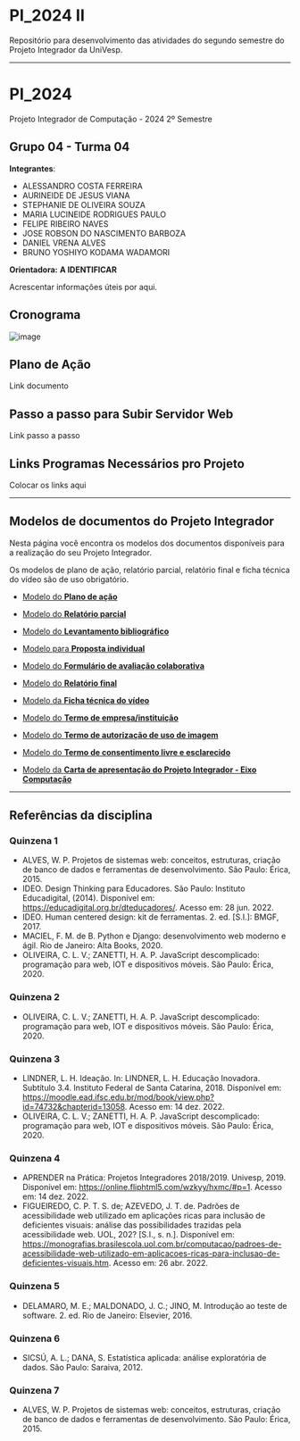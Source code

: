 # PI_2024 II
Repositório para desenvolvimento das atividades do segundo semestre do Projeto Integrador da UniVesp.

---

# PI_2024
Projeto Integrador de Computação - 2024 2º Semestre

## Grupo 04 - Turma 04

**Integrantes**: 

- ALESSANDRO COSTA FERREIRA
- AURINEIDE DE JESUS VIANA
- STEPHANIE DE OLIVEIRA SOUZA
- MARIA LUCINEIDE RODRIGUES PAULO
- FELIPE RIBEIRO NAVES
- JOSE ROBSON DO NASCIMENTO BARBOZA
- DANIEL VRENA ALVES
- BRUNO YOSHIYO KODAMA WADAMORI

**Orientadora:** **A IDENTIFICAR**

Acrescentar informações úteis por aqui.

## Cronograma
![image](https://github.com/stephanie0503/PI_2024_2/blob/main/CalendarioPI2024S2.jpeg)


## Plano de Ação
Link documento

## Passo a passo para Subir Servidor Web
Link passo a passo

## Links Programas Necessários pro Projeto
Colocar os links aqui



---

## Modelos de documentos do Projeto Integrador

Nesta página você encontra os modelos dos documentos disponíveis para a realização do seu Projeto Integrador.

Os modelos de plano de ação, relatório parcial, relatório final e ficha técnica do vídeo são de uso obrigatório.

- [Modelo do **Plano de ação**](https://assets.univesp.br/Proj_Integrador/2024-2S/Modelo-Plano_de_Acao.docx)
    
- [Modelo do **Relatório parcial**](https://assets.univesp.br/Proj_Integrador/2024-2S/Modelo_-_Relatorio_Parcial.docx)
    
- [Modelo do **Levantamento bibliográfico**](https://assets.univesp.br/Proj_Integrador/2024-2S/Levantamento%20bibliogr%C3%A1fico%20.docx)
    
- [Modelo para **Proposta individual**](https://assets.univesp.br/Proj_Integrador/2024-2S/Modelo%20de%20proposta%20individual.docx)
    
- [Modelo do **Formulário de avaliação colaborativa**](https://assets.univesp.br/Proj_Integrador/2024-2S/Modelo_Avaliacao_Colaborativa.docx)
    
- [Modelo do **Relatório final**](https://assets.univesp.br/Proj_Integrador/2024-2S/Modelo_Relatorio_Final.docx)
      
- [Modelo da **Ficha técnica do vídeo**](https://assets.univesp.br/Proj_Integrador/2024-2S/Modelo-Ficha_Tecnica_do_video.docx)
    
- [Modelo do **Termo de empresa/instituição**](https://assets.univesp.br/Proj_Integrador/2024-2S/Modelo-Termo_de_autorizacao_da_empresa.docx)
    
- [Modelo do **Termo de autorização de uso de imagem**](https://assets.univesp.br/Proj_Integrador/2024-2S/Modelo_Termo_de_autorizacao_de_uso_de_imagem.docx)
    
- [Modelo do **Termo de consentimento livre e esclarecido**](https://assets.univesp.br/Proj_Integrador/2024-2S/Modelo-Termo_de_Consentimento_Livre_e_Esclarecido.docx)
    
- [Modelo da **Carta de apresentação do Projeto Integrador - Eixo Computação**](https://assets.univesp.br/Proj_Integrador/2024-2S/Modelo_Carta-Apresentacao_PI_Computacao.docx)


---
## Referências da disciplina

### Quinzena 1
- ALVES, W. P. Projetos de sistemas web: conceitos, estruturas, criação de banco de dados e ferramentas de desenvolvimento. São Paulo: Érica, 2015.
- IDEO. Design Thinking para Educadores. São Paulo: Instituto Educadigital, (2014). Disponível em: https://educadigital.org.br/dteducadores/. Acesso em: 28 jun. 2022.
- IDEO. Human centered design: kit de ferramentas. 2. ed. [S.I.]: BMGF, 2017.
- MACIEL, F. M. de B. Python e Django: desenvolvimento web moderno e ágil. Rio de Janeiro: Alta Books, 2020.
- OLIVEIRA, C. L. V.; ZANETTI, H. A. P. JavaScript descomplicado: programação para web, IOT e dispositivos móveis. São Paulo: Érica, 2020.

### Quinzena 2
- OLIVEIRA, C. L. V.; ZANETTI, H. A. P. JavaScript descomplicado: programação para web, IOT e dispositivos móveis. São Paulo: Érica, 2020.

### Quinzena 3
- LINDNER, L. H. Ideação. In: LINDNER, L. H. Educação Inovadora. Subtítulo 3.4. Instituto Federal de Santa Catarina, 2018. Disponível em: https://moodle.ead.ifsc.edu.br/mod/book/view.php?id=74732&chapterid=13058. Acesso em: 14 dez. 2022.
- OLIVEIRA, C. L. V.; ZANETTI, H. A. P. JavaScript descomplicado: programação para web, IOT e dispositivos móveis. São Paulo: Érica, 2020.

### Quinzena 4
- APRENDER na Prática: Projetos Integradores 2018/2019. Univesp, 2019. Disponível em: https://online.fliphtml5.com/wzkyy/hxmc/#p=1. Acesso em: 14 dez. 2022.
- FIGUEIREDO, C. P. T. S. de; AZEVEDO, J. T. de. Padrões de acessibilidade web utilizado em aplicações ricas para inclusão de deficientes visuais: análise das possibilidades trazidas pela acessibilidade web. UOL, 202? [S.I., s. n.]. Disponível em: https://monografias.brasilescola.uol.com.br/computacao/padroes-de-acessibilidade-web-utilizado-em-aplicacoes-ricas-para-inclusao-de-deficientes-visuais.htm. Acesso em: 26 abr. 2022.

### Quinzena 5
- DELAMARO, M. E.; MALDONADO, J. C.; JINO, M. Introdução ao teste de software. 2. ed. Rio de Janeiro: Elsevier, 2016.

### Quinzena 6
- SICSÚ, A. L.; DANA, S. Estatística aplicada: análise exploratória de dados. São Paulo: Saraiva, 2012.

### Quinzena 7
- ALVES, W. P. Projetos de sistemas web: conceitos, estruturas, criação de banco de dados e ferramentas de desenvolvimento. São Paulo: Érica, 2015.

